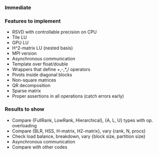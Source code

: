 ### Immediate

### Features to implement
* RSVD with controllable precision on CPU
* Tile LU
* GPU LU
* H^2-matrix LU (nested basis)
* MPI version
* Asynchronous communication
* Template over float/double
* Wrappers that define +,-,*,/ operators
* Pivots inside diagonal blocks
* Non-square matrices
* QR decomposition
* Sparse matrix
* Proper assertions in all operations (catch errors early)

### Results to show
* Compare {FullRank, LowRank, Hierarchical}, {A, L, U} types with op. overloading
* Compare {BLR, HSS, H-matrix, H2-matrix}, vary {rank, N, procs}
* Check load balance, breakdown, vary {block size, partition size}
* Asynchronous communication
* Compare with other codes
